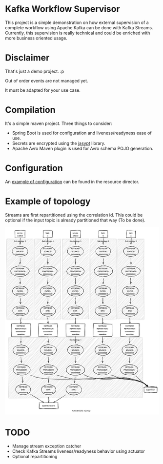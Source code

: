 # Kafka Workflow Supervisor

This project is a simple demonstration on how external supervision of a complete workflow using Apache Kafka can be done
with Kafka Streams.
Currently, this supervision is really technical and could be enriched with more business oriented usage.

# Disclaimer

That's just a demo project. :p

Out of order events are not managed yet.

It must be adapted for your use case.

# Compilation

It's a simple maven project. Three things to consider:

- Spring Boot is used for configuration and liveness/readyness ease of use.
- Secrets are encrypted using the [jasypt](https://github.com/ulisesbocchio/jasypt-spring-boot) library.
- Apache Avro Maven plugin is used for Avro schema POJO generation.

# Configuration

An [example of configuration](src/main/resources/application.yml) can be found in the resource director.

# Example of topology

Streams are first repartitioned using the correlation id.
This could be optional if the input topic is already partitioned that way (To be done).

![Topology](images/topology.png)

# TODO

- Manage stream exception catcher
- Check Kafka Streams liveness/readyness behavior using actuator
- Optional repartitioning



